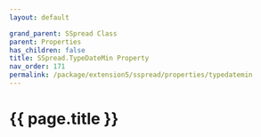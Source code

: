 ```yaml
---
layout: default

grand_parent: SSpread Class
parent: Properties
has_children: false
title: SSpread.TypeDateMin Property
nav_order: 171
permalink: /package/extension5/sspread/properties/typedatemin
---
```

# {{ page.title }}